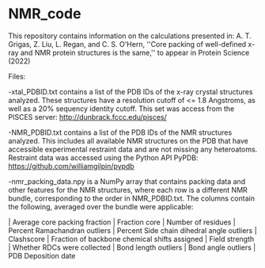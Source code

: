 # NMR_code

This repository contains information on the calculations presented in: A. T. Grigas, Z. Liu, L. Regan, and C. S. O'Hern, ''Core packing of well-defined x-ray and NMR protein structures is the same,'' to appear in Protein Science (2022)

Files:

-xtal_PDBID.txt contains a list of the PDB IDs of the x-ray crystal structures analyzed. These structures have a resolution cutoff of <= 1.8 Angstroms, as well as a 20% sequency identity cutoff. This set was access from the PISCES server: http://dunbrack.fccc.edu/pisces/

-NMR_PDBID.txt  contains a list of the PDB IDs of the NMR structures analyzed. This includes all available NMR structures on the PDB that have accessible experimental restraint data and are not missing any heteroatoms. Restraint data was accessed using the Python API PyPDB: https://github.com/williamgilpin/pypdb

-nmr_packing_data.npy is a NumPy array that contains packing data and other features for the NMR structures, where each row is a different NMR bundle, corresponding to the order in NMR_PDBID.txt. The columns contain the following, averaged over the bundle were applicable:

| Average core packing fraction | Fraction core | Number of residues | Percent Ramachandran outliers | Percent Side chain dihedral angle outliers | Clashscore | Fraction of backbone chemical shifts assigned | Field strength | Whether RDCs were collected | Bond length outliers | Bond angle outliers | PDB Deposition date
